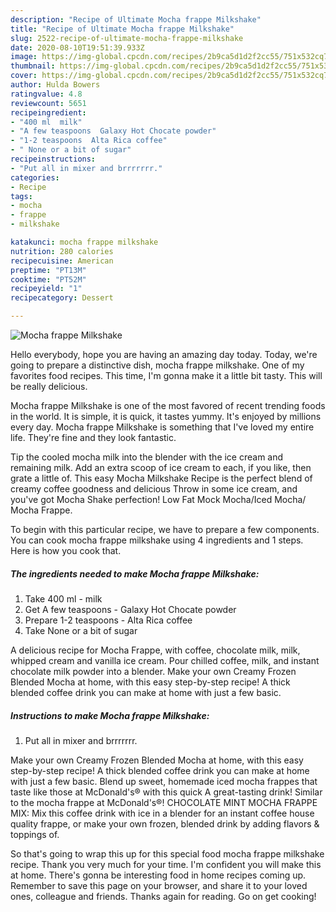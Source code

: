 ```yaml
---
description: "Recipe of Ultimate Mocha frappe Milkshake"
title: "Recipe of Ultimate Mocha frappe Milkshake"
slug: 2522-recipe-of-ultimate-mocha-frappe-milkshake
date: 2020-08-10T19:51:39.933Z
image: https://img-global.cpcdn.com/recipes/2b9ca5d1d2f2cc55/751x532cq70/mocha-frappe-milkshake-recipe-main-photo.jpg
thumbnail: https://img-global.cpcdn.com/recipes/2b9ca5d1d2f2cc55/751x532cq70/mocha-frappe-milkshake-recipe-main-photo.jpg
cover: https://img-global.cpcdn.com/recipes/2b9ca5d1d2f2cc55/751x532cq70/mocha-frappe-milkshake-recipe-main-photo.jpg
author: Hulda Bowers
ratingvalue: 4.8
reviewcount: 5651
recipeingredient:
- "400 ml  milk"
- "A few teaspoons  Galaxy Hot Chocate powder"
- "1-2 teaspoons  Alta Rica coffee"
- " None or a bit of sugar"
recipeinstructions:
- "Put all in mixer and brrrrrrr."
categories:
- Recipe
tags:
- mocha
- frappe
- milkshake

katakunci: mocha frappe milkshake 
nutrition: 280 calories
recipecuisine: American
preptime: "PT13M"
cooktime: "PT52M"
recipeyield: "1"
recipecategory: Dessert

---
```



![Mocha frappe Milkshake](https://img-global.cpcdn.com/recipes/2b9ca5d1d2f2cc55/751x532cq70/mocha-frappe-milkshake-recipe-main-photo.jpg)

Hello everybody, hope you are having an amazing day today. Today, we're going to prepare a distinctive dish, mocha frappe milkshake. One of my favorites food recipes. This time, I'm gonna make it a little bit tasty. This will be really delicious.

Mocha frappe Milkshake is one of the most favored of recent trending foods in the world. It is simple, it is quick, it tastes yummy. It's enjoyed by millions every day. Mocha frappe Milkshake is something that I've loved my entire life. They're fine and they look fantastic.

Tip the cooled mocha milk into the blender with the ice cream and remaining milk. Add an extra scoop of ice cream to each, if you like, then grate a little of. This easy Mocha Milkshake Recipe is the perfect blend of creamy coffee goodness and delicious Throw in some ice cream, and you&#39;ve got Mocha Shake perfection! Low Fat Mock Mocha/Iced Mocha/ Mocha Frappe.


To begin with this particular recipe, we have to prepare a few components. You can cook mocha frappe milkshake using 4 ingredients and 1 steps. Here is how you cook that.

<!--inarticleads1-->

##### The ingredients needed to make Mocha frappe Milkshake:

1. Take 400 ml - milk
1. Get A few teaspoons - Galaxy Hot Chocate powder
1. Prepare 1-2 teaspoons - Alta Rica coffee
1. Take  None or a bit of sugar


A delicious recipe for Mocha Frappe, with coffee, chocolate milk, milk, whipped cream and vanilla ice cream. Pour chilled coffee, milk, and instant chocolate milk powder into a blender. Make your own Creamy Frozen Blended Mocha at home, with this easy step-by-step recipe! A thick blended coffee drink you can make at home with just a few basic. 

<!--inarticleads2-->

##### Instructions to make Mocha frappe Milkshake:

1. Put all in mixer and brrrrrrr.


Make your own Creamy Frozen Blended Mocha at home, with this easy step-by-step recipe! A thick blended coffee drink you can make at home with just a few basic. Blend up sweet, homemade iced mocha frappes that taste like those at McDonald&#39;s® with this quick A great-tasting drink! Similar to the mocha frappe at McDonald&#39;s®! CHOCOLATE MINT MOCHA FRAPPE MIX: Mix this coffee drink with ice in a blender for an instant coffee house quality frappe, or make your own frozen, blended drink by adding flavors &amp; toppings of. 

So that's going to wrap this up for this special food mocha frappe milkshake recipe. Thank you very much for your time. I'm confident you will make this at home. There's gonna be interesting food in home recipes coming up. Remember to save this page on your browser, and share it to your loved ones, colleague and friends. Thanks again for reading. Go on get cooking!

